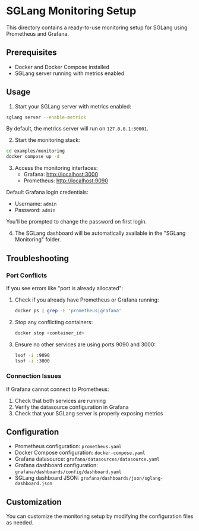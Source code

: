 # SGLang Monitoring Setup

This directory contains a ready-to-use monitoring setup for SGLang using Prometheus and Grafana.

## Prerequisites

- Docker and Docker Compose installed
- SGLang server running with metrics enabled

## Usage

1. Start your SGLang server with metrics enabled:

```bash
sglang server --enable-metrics
```

By default, the metrics server will run on `127.0.0.1:30001`.

2. Start the monitoring stack:

```bash
cd examples/monitoring
docker compose up -d
```

3. Access the monitoring interfaces:
   - Grafana: [http://localhost:3000](http://localhost:3000)
   - Prometheus: [http://localhost:9090](http://localhost:9090)

Default Grafana login credentials:
- Username: `admin`
- Password: `admin`

You'll be prompted to change the password on first login.

4. The SGLang dashboard will be automatically available in the "SGLang Monitoring" folder.

## Troubleshooting

### Port Conflicts
If you see errors like "port is already allocated":

1. Check if you already have Prometheus or Grafana running:
   ```bash
   docker ps | grep -E 'prometheus|grafana'
   ```

2. Stop any conflicting containers:
   ```bash
   docker stop <container_id>
   ```

3. Ensure no other services are using ports 9090 and 3000:
   ```bash
   lsof -i :9090
   lsof -i :3000
   ```

### Connection Issues
If Grafana cannot connect to Prometheus:
1. Check that both services are running
2. Verify the datasource configuration in Grafana
3. Check that your SGLang server is properly exposing metrics

## Configuration

- Prometheus configuration: `prometheus.yaml`
- Docker Compose configuration: `docker-compose.yaml`
- Grafana datasource: `grafana/datasources/datasource.yaml`
- Grafana dashboard configuration: `grafana/dashboards/config/dashboard.yaml`
- SGLang dashboard JSON: `grafana/dashboards/json/sglang-dashboard.json`

## Customization

You can customize the monitoring setup by modifying the configuration files as needed. 